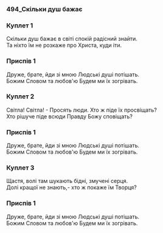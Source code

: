### 494_Скільки душ бажає
### Куплет 1
Скільки душ бажає в світі спокій радісний знайти. <br/>Та ніхто їм не розкаже про Христа, куди іти.
### Приспів 1
Друже, брате, йди зі мною Людські душі потішать. <br/>Божим Словом та любов'ю Будем ми їх зогрівать.
### Куплет 2
Світла! Світла! - Просять люди. Хто ж піде їх просвіщать? <br/>Хто рішуче піде всюди Правду Божу сповіщать?
### Приспів 1
Друже, брате, йди зі мною Людські душі потішать. <br/>Божим Словом та любов'ю Будем ми їх зогрівать.
### Куплет 3
Щастя, волі там шукають бідні, змучені серця. <br/>Долі кращої не знають,- хто ж покаже їм Творця?
### Приспів 1
Друже, брате, йди зі мною Людські душі потішать. <br/>Божим Словом та любов'ю Будем ми їх зогрівать.
